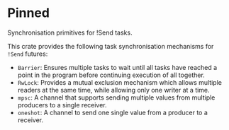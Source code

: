 # Pinned

Synchronisation primitives for !Send tasks.

 This crate provides the following task synchronisation mechanisms for `!Send` futures:

 - `Barrier`: Ensures multiple tasks to wait until all tasks have reached a point in the
 program before continuing execution of all together.
 - `RwLock`: Provides a mutual exclusion mechanism which allows multiple readers at the same
 time, while allowing only one writer at a time.
 - `mpsc`: A channel that supports sending multiple values from multiple producers to a single
 receiver.
 - `oneshot`: A channel to send one single value from a producer to a receiver.
